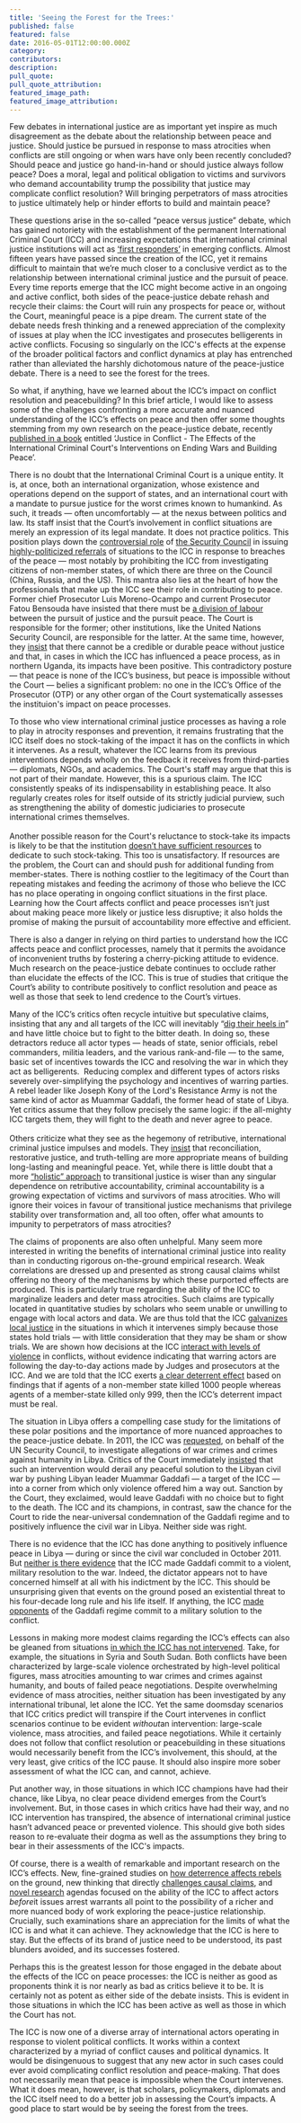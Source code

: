 ```yaml
---
title: 'Seeing the Forest for the Trees:'
published: false
featured: false
date: 2016-05-01T12:00:00.000Z
category:
contributors:
description:
pull_quote:
pull_quote_attribution:
featured_image_path:
featured_image_attribution:
---
```



Few debates in international justice are as important yet inspire as much disagreement as the debate about the relationship between peace and justice. Should justice be pursued in response to mass atrocities when conflicts are still ongoing or when wars have only been recently concluded? Should peace and justice go hand-in-hand or should justice always follow peace? Does a moral, legal and political obligation to victims and survivors who demand accountability trump the possibility that justice may complicate conflict resolution? Will bringing perpetrators of mass atrocities to justice ultimately help or hinder efforts to build and maintain peace?

These questions arise in the so-called “peace versus justice” debate, which has gained notoriety with the establishment of the permanent International Criminal Court (ICC) and increasing expectations that international criminal justice institutions will act as [‘first responders’](https://justiceinconflict.org/2014/04/29/why-the-icc-intervenes-in-ongoing-and-active-conflicts/) in emerging conflicts. Almost fifteen years have passed since the creation of the ICC, yet it remains difficult to maintain that we’re much closer to a conclusive verdict as to the relationship between international criminal justice and the pursuit of peace. Every time reports emerge that the ICC might become active in an ongoing and active conflict, both sides of the peace-justice debate rehash and recycle their claims: the Court will ruin any prospects for peace or, without the Court, meaningful peace is a pipe dream. The current state of the debate needs fresh thinking and a renewed appreciation of the complexity of issues at play when the ICC investigates and prosecutes belligerents in active conflicts. Focusing so singularly on the ICC's effects at the expense of the broader political factors and conflict dynamics at play has entrenched rather than alleviated the harshly dichotomous nature of the peace-justice debate. There is a need to see the forest for the trees.

So what, if anything, have we learned about the ICC’s impact on conflict resolution and peacebuilding? In this brief article, I would like to assess some of the challenges confronting a more accurate and nuanced understanding of the ICC’s effects on peace and then offer some thoughts stemming from my own research on the peace-justice debate, recently [published in a book](https://global.oup.com/academic/product/justice-in-conflict-9780198777151?q=kersten&amp;lang=en&amp;cc=ca) entitled ‘Justice in Conflict - The Effects of the International Criminal Court's Interventions on Ending Wars and Building Peace’.

There is no doubt that the International Criminal Court is a unique entity. It is, at once, both an international organization, whose existence and operations depend on the support of states, and an international court with a mandate to pursue justice for the worst crimes known to humankind. As such, it treads — often uncomfortably — at the nexus between politics and law. Its staff insist that the Court’s involvement in conflict situations are merely an expression of its legal mandate. It does not practice politics. This position plays down the [controversial role](http://www.academia.edu/2017669/A_Fatal_Attraction_The_UN_Security_Council_and_the_Relationship_between_R2P_and_the_International_Criminal_Court) of [the Security Council](http://councilandcourt.org/files/2013/05/The-Council-and-the-Court-FINAL.pdf) in issuing [highly-politicized referrals](https://core.ac.uk/download/files/120/19271.pdf) of situations to the ICC in response to breaches of the peace — most notably by prohibiting the ICC from investigating citizens of non-member states, of which there are three on the Council (China, Russia, and the US). This mantra also lies at the heart of how the professionals that make up the ICC see their role in contributing to peace. Former chief Prosecutor Luis Moreno-Ocampo and current Prosecutor Fatou Bensouda have insisted that there must be [a division of labour](https://www.icc-cpi.int/NR/rdonlyres/772C95C9-F54D-4321-BF09-73422BB23528/143640/ICCOTPInterestsOfJustice.pdf) between the pursuit of justice and the pursuit peace. The Court is responsible for the former; other institutions, like the United Nations Security Council, are responsible for the latter. At the same time, however, they [insist](http://www.nytimes.com/2013/03/20/opinion/global/the-role-of-the-icc-in-international-justice-and-diplomacy.html?_r=0) that there cannot be a credible or durable peace without justice and that, in cases in which the ICC has influenced a peace process, as in northern Uganda, its impacts have been positive. This contradictory posture — that peace is none of the ICC’s business, but peace is impossible without the Court — belies a significant problem: no one in the ICC’s Office of the Prosecutor (OTP) or any other organ of the Court systematically assesses the instituion's impact on peace processes.&nbsp;

To those who view international criminal justice processes as having a role to play in atrocity responses and prevention, it remains frustrating that the ICC itself does no stock-taking of the impact it has on the conflicts in which it intervenes. As a result, whatever the ICC learns from its previous interventions depends wholly on the feedback it receives from third-parties — diplomats, NGOs, and academics. The Court's staff may argue that this is not part of their mandate. However, this is a spurious claim. The ICC consistently speaks of its indispensability in establishing peace. It also regularly creates roles for itself outside of its strictly judicial purview, such as strengthening the ability of domestic judiciaries to prosecute international crimes themselves.
<br>
<br>Another possible reason for the Court's reluctance to stock-take its impacts is likely to be that the institution [doesn’t have sufficient resources](https://www.opendemocracy.net/openglobalrights/elizabeth-evenson-jonathan-o-donohue/still-falling-short-icc-s-capacity-crisis) to dedicate to such stock-taking. This too is unsatisfactory. If resources are the problem, the Court can and should push for additional funding from member-states. There is nothing costlier to the legitimacy of the Court than repeating mistakes and feeding the acrimony of those who believe the ICC has no place operating in ongoing conflict situations in the first place. Learning how the Court affects conflict and peace processes isn’t just about making peace more likely or justice less disruptive; it also holds the promise of making the pursuit of accountability more effective and efficient.

There is also a danger in relying on third parties to understand how the ICC affects peace and conflict processes, namely that it permits the avoidance of inconvenient truths by fostering a cherry-picking attitude to evidence. Much research on the peace-justice debate continues to occlude rather than elucidate the effects of the ICC. This is true of studies that critique the Court’s ability to contribute positively to conflict resolution and peace as well as those that seek to lend credence to the Court’s virtues.

Many of the ICC’s critics often recycle intuitive but speculative claims, insisting that any and all targets of the ICC will inevitably “[dig their heels in](https://www.theguardian.com/commentisfree/2011/may/04/icc-arrest-warrants-libya-gaddafi)” and have little choice but to fight to the bitter death. In doing so, these detractors reduce all actor types — heads of state, senior officials, rebel commanders, militia leaders, and the various rank-and-file — to the same, basic set of incentives towards the ICC and resolving the war in which they act as belligerents. &nbsp;Reducing complex and different types of actors risks severely over-simplifying the psychology and incentives of warring parties. A rebel leader like Joseph Kony of the Lord's Resistance Army is not the same kind of actor as Muammar Gaddafi, the former head of state of Libya. Yet critics assume that they follow precisely the same logic: if the all-mighty ICC targets them, they will fight to the death and never agree to peace.
<br>
<br>Others criticize what they see as the hegemony of retributive, international criminal justice impulses and models. They [insist](http://www.nytimes.com/2014/02/06/opinion/courts-cant-end-civil-wars.html) that reconciliation, restorative justice, and truth-telling are more appropriate means of building long-lasting and meaningful peace. Yet, while there is little doubt that a more [“holistic” approach](https://bookstore.usip.org/books/BookDetail.aspx?productID=238604) to transitional justice is wiser than any singular dependence on retributive accountability, criminal accountability is a growing expectation of victims and survivors of mass atrocities. Who will ignore their voices in favour of transitional justice mechanisms that privilege stability over transformation and, all too often, offer what amounts to impunity to perpetrators of mass atrocities?

The claims of proponents are also often unhelpful. Many seem more interested in writing the benefits of international criminal justice into reality than in conducting rigorous on-the-ground empirical research. Weak correlations are dressed up and presented as strong causal claims whilst offering no theory of the mechanisms by which these purported effects are produced. This is particularly true regarding the ability of the ICC to marginalize leaders and deter mass atrocities. Such claims are typically located in quantitative studies by scholars who seem unable or unwilling to engage with local actors and data. We are thus told that the ICC [galvanizes local justice](http://poseidon01.ssrn.com/delivery.php?ID=092093029105097086006018091124117112020052090029040071000079000029082101124065127094062054007100062009029090066022080013008074020021043003048092002114084006090113027029083035097073104023101064101087005079121012024120113031100074093005067027118080098017&amp;EXT=pdf) in the situations in which it intervenes simply because those states hold trials — with little consideration that they may be sham or show trials. We are shown how decisions at the ICC [interact with levels of violence](https://courtneyhillebrecht.files.wordpress.com/2016/02/the-deterrent-effects-of-the-international-criminal-court-evidence-from-libya.pdf) in conflicts, without evidence indicating that warring actors are following the day-to-day actions made by Judges and prosecutors at the ICC. And we are told that the ICC exerts [a clear deterrent effect](http://papers.ssrn.com/sol3/papers.cfm?abstract_id=2552820) based on findings that if agents of a non-member state killed 1000 people whereas agents of a member-state killed only 999, then the ICC’s deterrent impact must be real.

The situation in Libya offers a compelling case study for the limitations of these polar positions and the importance of more nuanced approaches to the peace-justice debate. In 2011, the ICC was [requested](https://www.icc-cpi.int/NR/rdonlyres/081A9013-B03D-4859-9D61-5D0B0F2F5EFA/0/1970Eng.pdf), on behalf of the UN Security Council, to investigate allegations of war crimes and crimes against humanity in Libya. Critics of the Court immediately [insisted](https://www.commentarymagazine.com/foreign-policy/africa/qaddafi-exile-unlikely/) that such an intervention would derail any peaceful solution to the Libyan civil war by pushing Libyan leader Muammar Gaddafi — a target of the ICC — into a corner from which only violence offered him a way out. Sanction by the Court, they exclaimed, would leave Gaddafi with no choice but to fight to the death. The ICC and its champions, in contrast, saw the chance for the Court to ride the near-universal condemnation of the Gaddafi regime and to positively influence the civil war in Libya. Neither side was right.

There is no evidence that the ICC has done anything to positively influence peace in Libya — during or since the civil war concluded in October 2011. But [neither is there evidence](https://justiceinconflict.org/2012/05/10/the-icc-in-libya-beyond-peace-vs-justice/) that the ICC made Gaddafi commit to a violent, military resolution to the war. Indeed, the dictator appears not to have concerned himself at all with his indictment by the ICC. This should be unsurprising given that events on the ground posed an existential threat to his four-decade long rule and his life itself. If anything, the ICC [made opponents](https://www.opendemocracy.net/openglobalrights/mark-kersten/icc-and-its-impact-more-known-unknowns) of the Gaddafi regime commit to a military solution to the conflict.

Lessons in making more modest claims regarding the ICC’s effects can also be gleaned from situations [in which the ICC has not intervened](https://justiceinconflict.org/2014/01/23/peace-versus-justice-in-syria/). Take, for example, the situations in Syria and South Sudan. Both conflicts have been characterized by large-scale violence orchestrated by high-level political figures, mass atrocities amounting to war crimes and crimes against humanity, and bouts of failed peace negotiations. Despite overwhelming evidence of mass atrocities, neither situation has been investigated by any international tribunal, let alone the ICC. Yet the same doomsday scenarios that ICC critics predict will transpire if the Court intervenes in conflict scenarios continue to be evident *without*an intervention: large-scale violence, mass atrocities, and failed peace negotiations. While it certainly does not follow that conflict resolution or peacebuilding in these situations would necessarily benefit from the ICC’s involvement, this should, at the very least, give critics of the ICC pause. It should also inspire more sober assessment of what the ICC can, and cannot, achieve.

Put another way, in those situations in which ICC champions have had their chance, like Libya, no clear peace dividend emerges from the Court’s involvement. But, in those cases in which critics have had their way, and no ICC intervention has transpired, the absence of international criminal justice hasn’t advanced peace or prevented violence. This should give both sides reason to re-evaluate their dogma as well as the assumptions they bring to bear in their assessments of the ICC's impacts.

Of course, there is a wealth of remarkable and important research on the ICC’s effects. New, fine-grained studies on [how deterrence affects rebels](https://www.opendemocracy.net/openglobalrights/michael-broache/beyond-deterrence-icc-effect-in-drc) on the ground, new thinking that directly [challenges causal claims](http://www.iccnow.org/documents/RLP_Working_Paper_22.pdf), and [novel research](http://postconflictjustice.com/report-preliminary-examination-and-legacysustainable-exit-reviewing-policies-and-practices-part-1/) agendas focused on the ability of the ICC to affect actors *before*it issues arrest warrants all point to the possibility of a richer and more nuanced body of work exploring the peace-justice relationship. Crucially, such examinations share an appreciation for the limits of what the ICC is and what it can achieve. They acknowledge that the ICC is here to stay. But the effects of its brand of justice need to be understood, its past blunders avoided, and its successes fostered.

Perhaps this is the greatest lesson for those engaged in the debate about the effects of the ICC on peace processes: the ICC is neither as good as proponents think it is nor nearly as bad as critics believe it to be. It is certainly not as potent as either side of the debate insists. This is evident in those situations in which the ICC has been active as well as those in which the Court has not.

The ICC is now one of a diverse array of international actors operating in response to violent political conflicts. It works within a context characterized by a myriad of conflict causes and political dynamics. It would be disingenuous to suggest that any new actor in such cases could ever avoid complicating conflict resolution and peace-making. That does not necessarily mean that peace is impossible when the Court intervenes. What it does mean, however, is that scholars, policymakers, diplomats and the ICC itself need to do a better job in assessing the Court’s impacts. A good place to start would be by seeing the forest from the trees.
